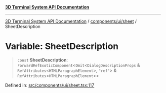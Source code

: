 [**3D Terminal System API Documentation**](../../../../README.md)

***

[3D Terminal System API Documentation](../../../../README.md) / [components/ui/sheet](../README.md) / SheetDescription

# Variable: SheetDescription

> `const` **SheetDescription**: `ForwardRefExoticComponent`\<`Omit`\<`DialogDescriptionProps` & `RefAttributes`\<`HTMLParagraphElement`\>, `"ref"`\> & `RefAttributes`\<`HTMLParagraphElement`\>\>

Defined in: [src/components/ui/sheet.tsx:117](https://github.com/Dicommunitas/ThreeJS_Terminal_3D/blob/f5c93cd9cb50877abddbfdd17b8806f71c23b36b/src/components/ui/sheet.tsx#L117)
